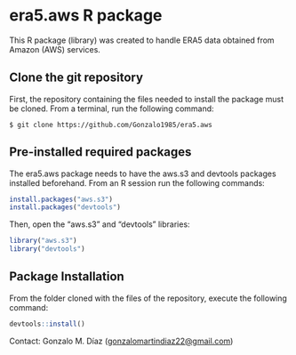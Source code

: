 # era5.aws R package

This R package (library) was created to handle ERA5 data obtained from
Amazon (AWS) services.

## Clone the git repository

First, the repository containing the files needed to install the package
must be cloned. From a terminal, run the following command:

    $ git clone https://github.com/Gonzalo1985/era5.aws

## Pre-installed required packages

The era5.aws package needs to have the aws.s3 and devtools packages
installed beforehand. From an R session run the following commands:

``` r
install.packages("aws.s3")
install.packages("devtools")
```

Then, open the “aws.s3” and “devtools” libraries:

``` r
library("aws.s3")
library("devtools")
```

## Package Installation

From the folder cloned with the files of the repository, execute the
following command:

``` r
devtools::install()
```

Contact: Gonzalo M. Díaz (<gonzalomartindiaz22@gmail.com>)
